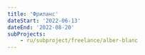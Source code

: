 ```yaml
---
title: 'Фриланс'
dateStart: '2022-06-13'
dateEnd: '2022-08-20'
subProjects:
	- ru/subproject/freelance/alber-blanc
---
```

